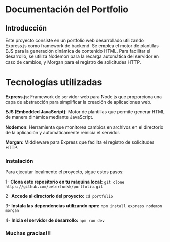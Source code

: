# Documentación del Portfolio
## Introducción
Este proyecto consiste en un portfolio web desarrollado utilizando Express.js como framework de backend. Se emplea el motor de plantillas EJS para la generación dinámica de contenido HTML. Para facilitar el desarrollo, se utiliza Nodemon para la recarga automática del servidor en caso de cambios, y Morgan para el registro de solicitudes HTTP.

# Tecnologías utilizadas
**Express.js**: Framework de servidor web para Node.js que proporciona una capa de abstracción para simplificar la creación de aplicaciones web.

**EJS (Embedded JavaScript)**: Motor de plantillas que permite generar HTML de manera dinámica mediante JavaScript.

**Nodemon**: Herramienta que monitorea cambios en archivos en el directorio de la aplicación y automáticamente reinicia el servidor.

**Morgan**: Middleware para Express que facilita el registro de solicitudes HTTP.

### Instalación
Para ejecutar localmente el proyecto, sigue estos pasos:

1- **Clona este repositorio en tu máquina local:**
  `git clone https://github.com/peterfunkk/portfolio.git`

2- **Accede al directorio del proyecto:**
  `cd portfolio`

3- **Instala las dependencias utilizando npm:**
  `npm install express nodemon morgan`

4- **Inicia el servidor de desarrollo:**
  `npm run dev`

### Muchas gracias!!!
